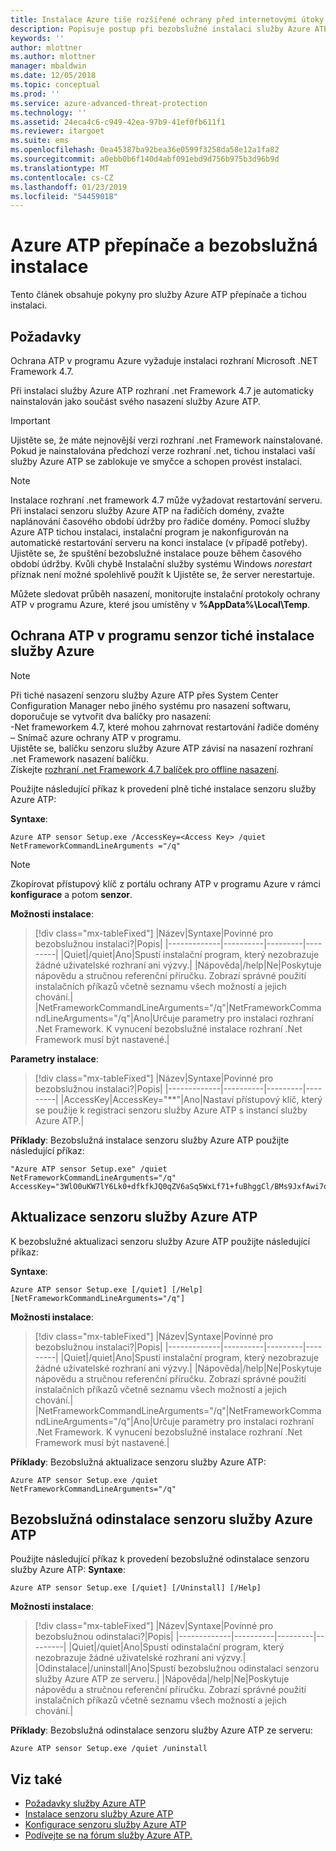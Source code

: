 ```yaml
---
title: Instalace Azure tiše rozšířené ochrany před internetovými útoky | Dokumentace Microsoftu
description: Popisuje postup při bezobslužné instalaci služby Azure ATP.
keywords: ''
author: mlottner
ms.author: mlottner
manager: mbaldwin
ms.date: 12/05/2018
ms.topic: conceptual
ms.prod: ''
ms.service: azure-advanced-threat-protection
ms.technology: ''
ms.assetid: 24eca4c6-c949-42ea-97b9-41ef0fb611f1
ms.reviewer: itargoet
ms.suite: ems
ms.openlocfilehash: 0ea45387ba92bea36e0599f3258da58e12a1fa82
ms.sourcegitcommit: a0ebb0b6f140d4abf091ebd9d756b975b3d96b9d
ms.translationtype: MT
ms.contentlocale: cs-CZ
ms.lasthandoff: 01/23/2019
ms.locfileid: "54459018"
---
```

# <a name="azure-atp-switches-and-silent-installation"></a>Azure ATP přepínače a bezobslužná instalace
Tento článek obsahuje pokyny pro služby Azure ATP přepínače a tichou instalaci.

## <a name="prerequisites"></a>Požadavky

Ochrana ATP v programu Azure vyžaduje instalaci rozhraní Microsoft .NET Framework 4.7. 

Při instalaci služby Azure ATP rozhraní .net Framework 4.7 je automaticky nainstalován jako součást svého nasazení služby Azure ATP.

> [!IMPORTANT] 
> Ujistěte se, že máte nejnovější verzi rozhraní .net Framework nainstalované. Pokud je nainstalována předchozí verze rozhraní .net, tichou instalaci vaší služby Azure ATP se zablokuje ve smyčce a schopen provést instalaci. 

> [!NOTE] 
> Instalace rozhraní .net framework 4.7 může vyžadovat restartování serveru. Při instalaci senzoru služby Azure ATP na řadičích domény, zvažte naplánování časového období údržby pro řadiče domény.
Pomocí služby Azure ATP tichou instalaci, instalační program je nakonfigurován na automatické restartování serveru na konci instalace (v případě potřeby). Ujistěte se, že spuštění bezobslužné instalace pouze během časového období údržby. Kvůli chybě Instalační služby systému Windows *norestart* příznak není možné spolehlivě použít k Ujistěte se, že server nerestartuje.

Můžete sledovat průběh nasazení, monitorujte instalační protokoly ochrany ATP v programu Azure, které jsou umístěny v **%AppData%\Local\Temp**.


## <a name="azure-atp-sensor-silent-installation"></a>Ochrana ATP v programu senzor tiché instalace služby Azure

> [!NOTE]
> Při tiché nasazení senzoru služby Azure ATP přes System Center Configuration Manager nebo jiného systému pro nasazení softwaru, doporučuje se vytvořit dva balíčky pro nasazení:</br>-Net frameworkem 4.7, které mohou zahrnovat restartování řadiče domény</br>– Snímač azure ochrany ATP v programu. </br>Ujistěte se, balíčku senzoru služby Azure ATP závisí na nasazení rozhraní .net Framework nasazení balíčku. </br>Získejte [rozhraní .net Framework 4.7 balíček pro offline nasazení](https://support.microsoft.com/help/3186497/the-net-framework-4-7-offline-installer-for-windows). 


Použijte následující příkaz k provedení plně tiché instalace senzoru služby Azure ATP:


**Syntaxe**:

    Azure ATP sensor Setup.exe /AccessKey=<Access Key> /quiet NetFrameworkCommandLineArguments ="/q" 
   

> [!NOTE]
> Zkopírovat přístupový klíč z portálu ochrany ATP v programu Azure v rámci **konfigurace** a potom **senzor**.


**Možnosti instalace**:

> [!div class="mx-tableFixed"]
|Název|Syntaxe|Povinné pro bezobslužnou instalaci?|Popis|
|-------------|----------|---------|---------|
|Quiet|/quiet|Ano|Spustí instalační program, který nezobrazuje žádné uživatelské rozhraní ani výzvy.|
|Nápověda|/help|Ne|Poskytuje nápovědu a stručnou referenční příručku. Zobrazí správné použití instalačních příkazů včetně seznamu všech možností a jejich chování.|
|NetFrameworkCommandLineArguments="/q"|NetFrameworkCommandLineArguments="/q"|Ano|Určuje parametry pro instalaci rozhraní .Net Framework. K vynucení bezobslužné instalace rozhraní .Net Framework musí být nastavené.|

**Parametry instalace**:

> [!div class="mx-tableFixed"]
|Název|Syntaxe|Povinné pro bezobslužnou instalaci?|Popis|
|-------------|----------|---------|---------|
|AccessKey|AccessKey="\*\*"|Ano|Nastaví přístupový klíč, který se použije k registraci senzoru služby Azure ATP s instancí služby Azure ATP.|

**Příklady**: Bezobslužná instalace senzoru služby Azure ATP použijte následující příkaz:

    "Azure ATP sensor Setup.exe" /quiet NetFrameworkCommandLineArguments="/q" 
    AccessKey="3WlO0uKW7lY6Lk0+dfkfkJQ0qZV6aSq5WxLf71+fuBhggCl/BMs9JxfAwi7oy9vYGviazUS1EPpzte7z8s4grw==" 
    

## <a name="update-the-azure-atp-sensor"></a>Aktualizace senzoru služby Azure ATP

K bezobslužné aktualizaci senzoru služby Azure ATP použijte následující příkaz:

**Syntaxe**:

    Azure ATP sensor Setup.exe [/quiet] [/Help] [NetFrameworkCommandLineArguments="/q"]


**Možnosti instalace**:

> [!div class="mx-tableFixed"]
|Název|Syntaxe|Povinné pro bezobslužnou instalaci?|Popis|
|-------------|----------|---------|---------|
|Quiet|/quiet|Ano|Spustí instalační program, který nezobrazuje žádné uživatelské rozhraní ani výzvy.|
|Nápověda|/help|Ne|Poskytuje nápovědu a stručnou referenční příručku. Zobrazí správné použití instalačních příkazů včetně seznamu všech možností a jejich chování.|
|NetFrameworkCommandLineArguments="/q"|NetFrameworkCommandLineArguments="/q"|Ano|Určuje parametry pro instalaci rozhraní .Net Framework. K vynucení bezobslužné instalace rozhraní .Net Framework musí být nastavené.|


**Příklady**: Bezobslužná aktualizace senzoru služby Azure ATP:

    Azure ATP sensor Setup.exe /quiet NetFrameworkCommandLineArguments="/q"

## <a name="uninstall-the-azure-atp-sensor-silently"></a>Bezobslužná odinstalace senzoru služby Azure ATP

Použijte následující příkaz k provedení bezobslužné odinstalace senzoru služby Azure ATP: **Syntaxe**:

    Azure ATP sensor Setup.exe [/quiet] [/Uninstall] [/Help]
    
**Možnosti instalace**:

> [!div class="mx-tableFixed"]
|Název|Syntaxe|Povinné pro bezobslužnou odinstalaci?|Popis|
|-------------|----------|---------|---------|
|Quiet|/quiet|Ano|Spustí odinstalační program, který nezobrazuje žádné uživatelské rozhraní ani výzvy.|
|Odinstalace|/uninstall|Ano|Spustí bezobslužnou odinstalaci senzoru služby Azure ATP ze serveru.|
|Nápověda|/help|Ne|Poskytuje nápovědu a stručnou referenční příručku. Zobrazí správné použití instalačních příkazů včetně seznamu všech možností a jejich chování.|

**Příklady**: Bezobslužná odinstalace senzoru služby Azure ATP ze serveru:


    Azure ATP sensor Setup.exe /quiet /uninstall
    



## <a name="see-also"></a>Viz také

- [Požadavky služby Azure ATP](atp-prerequisites.md)
- [Instalace senzoru služby Azure ATP](install-atp-step4.md)
- [Konfigurace senzoru služby Azure ATP](install-atp-step5.md)
- [Podívejte se na fórum služby Azure ATP.](https://aka.ms/azureatpcommunity)
